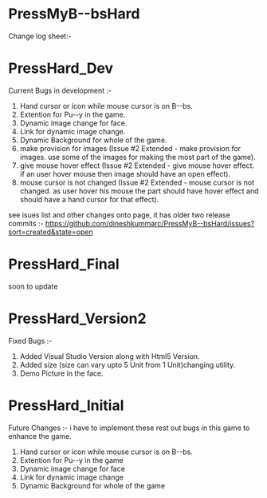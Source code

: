 PressMyB--bsHard
================
Change log sheet:-

PressHard_Dev
=============
Current Bugs in development :-
1. Hand cursor or icon while mouse cursor is on B--bs.
2. Extention for Pu--y in the game.
3. Dynamic image change for face.
4. Link for dynamic image change.
5. Dynamic Background for whole of the game.
6. make provision for images (Issue #2 Extended - make provision for images. use some of the images for making the most part of the game).
7. give mouse hover effect (Issue #2 Extended - give mouse hover effect. if an user hover mouse then image should have an open effect).
8. mouse cursor is not changed (Issue #2 Extended - mouse cursor is not changed. as user hover his mouse the part should have hover effect and should have a hand cursor for that effect).

see isues list and other changes onto page, it has older two release commits :-
https://github.com/dineshkummarc/PressMyB--bsHard/issues?sort=created&state=open

PressHard_Final
=========
soon to update

PressHard_Version2
=========
Fixed Bugs :-
1. Added Visual Studio Version along with Html5 Version.
2. Added size (size can vary upto 5 Unit from 1 Unit)changing utility.
3. Demo Picture in the face.

PressHard_Initial
================
Future Changes :-
i have to implement these rest out bugs in this game to enhance the game.

1. Hand cursor or icon while mouse cursor is on B--bs.
2. Extention for Pu--y in the game
3. Dynamic image change for face
4. Link for dynamic image change
5. Dynamic Background for whole of the game
